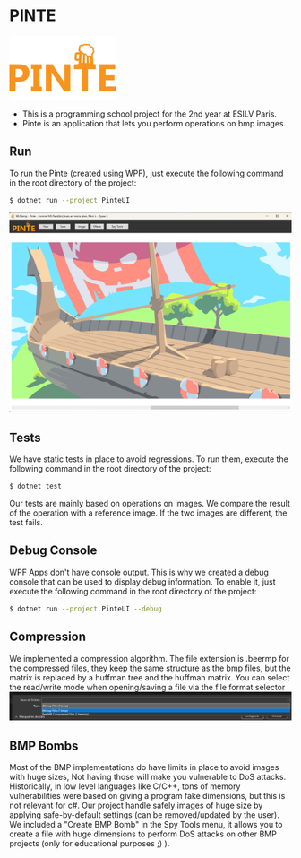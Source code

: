 # PINTE

[![Logo](resources/pinte.png)](resources/logo.png)

* This is a programming school project for the 2nd year at ESILV Paris.
* Pinte is an application that lets you perform operations on bmp images.

## Run
To run the Pinte (created using WPF), just execute the following command in the root directory of the project: 
```bash
$ dotnet run --project PinteUI
```

[![Pinte UI](resources/pinte_screen.png)](resources/pinte_screen.png)

## Tests
We have static tests in place to avoid regressions. To run them, execute the following command in the root directory of the project:
```bash
$ dotnet test
```
Our tests are mainly based on operations on images. We compare the result of the operation with a reference image. If the two images are different, the test fails.

## Debug Console
WPF Apps don't have console output.
This is why we created a debug console that can be used to display debug information.
To enable it, just execute the following command in the root directory of the project:
```bash
$ dotnet run --project PinteUI --debug
```

## Compression
We implemented a compression algorithm. The file extension is .beermp for the compressed files, they keep the same structure as the bmp files, but the matrix is replaced by a huffman tree and the huffman matrix.
You can select the read/write mode when opening/saving a file via the file format selector
[![File format selector](resources/fileformatselector.png)](resources/fileformatselector.png)


## BMP Bombs
Most of the BMP implementations do have limits in place to avoid images with huge sizes, 
Not having those will make you vulnerable to DoS attacks. Historically, in low level languages like C/C++, tons of memory vulnerabilities were based on giving a program fake dimensions, but this is not relevant for c#.
Our project handle safely images of huge size by applying safe-by-default settings (can be removed/updated by the user).
We included a "Create BMP Bomb" in the Spy Tools menu, it allows you to create a file with huge dimensions to perform DoS attacks on other BMP projects (only for educational purposes ;) ).